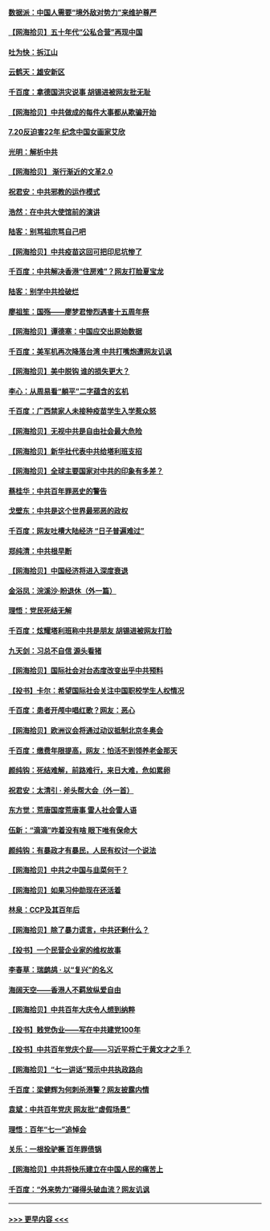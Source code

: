 #### [数据派：中国人需要“境外敌对势力”来维护尊严](../pages/nsc993/n13106141.md?t=07222201) 
#### [【网海拾贝】五十年代“公私合营”再现中国](../pages/nsc993/n13104069.md?t=07222201) 
#### [吐为快：拆江山](../pages/nsc993/n13103889.md?t=07222201) 
#### [云鹤天：雄安新区](../pages/nsc993/n13103872.md?t=07222201) 
#### [千百度：拿德国洪灾说事 胡锡进被网友批无耻](../pages/nsc993/n13103798.md?t=07222201) 
#### [【网海拾贝】中共做成的每件大事都从欺骗开始](../pages/nsc993/n13101163.md?t=07222201) 
#### [7.20反迫害22年 纪念中国女画家艾欣](../pages/nsc993/n13100071.md?t=07222201) 
#### [光明：解析中共](../pages/nsc993/n13099934.md?t=07222201) 
#### [【网海拾贝】 渐行渐近的文革2.0](../pages/nsc993/n13099588.md?t=07222201) 
#### [祝君安：中共邪教的运作模式](../pages/nsc993/n13099456.md?t=07222201) 
#### [浩然：在中共大使馆前的演讲](../pages/nsc993/n13098467.md?t=07222201) 
#### [陆客：别骂祖宗骂自己吧](../pages/nsc993/n13097813.md?t=07222201) 
#### [【网海拾贝】中共疫苗这回可把印尼坑惨了](../pages/nsc993/n13096777.md?t=07222201) 
#### [千百度：中共解决香港“住房难”？网友打脸夏宝龙](../pages/nsc993/n13096607.md?t=07222201) 
#### [陆客：别学中共捡破烂](../pages/nsc993/n13096489.md?t=07222201) 
#### [廖祖笙：国殇——廖梦君惨烈遇害十五周年祭](../pages/nsc993/n13096340.md?t=07222201) 
#### [【网海拾贝】谭德塞：中国应交出原始数据](../pages/nsc993/n13095308.md?t=07222201) 
#### [千百度：美军机再次降落台湾 中共打嘴炮遭网友讥讽](../pages/nsc993/n13095250.md?t=07222201) 
#### [【网海拾贝】美中脱钩 谁的损失更大？](../pages/nsc993/n13093068.md?t=07222201) 
#### [李心：从周易看“躺平”二字蕴含的玄机](../pages/nsc993/n13091424.md?t=07222201) 
#### [千百度：广西禁家人未接种疫苗学生入学惹众怒](../pages/nsc993/n13090506.md?t=07222201) 
#### [【网海拾贝】无视中共是自由社会最大危险](../pages/nsc993/n13089767.md?t=07222201) 
#### [【网海拾贝】新华社代表中共给塔利班支招](../pages/nsc993/n13087892.md?t=07222201) 
#### [【网海拾贝】全球主要国家对中共的印象有多差？](../pages/nsc993/n13085788.md?t=07222201) 
#### [蔡桂华：中共百年罪恶史的警告](../pages/nsc993/n13085715.md?t=07222201) 
#### [戈壁东：中共是这个世界最邪恶的政权](../pages/nsc993/n13085641.md?t=07222201) 
#### [千百度：网友吐槽大陆经济 “日子普遍难过”](../pages/nsc993/n13085475.md?t=07222201) 
#### [郑纯清：中共根早断](../pages/nsc993/n13084579.md?t=07222201) 
#### [【网海拾贝】中国经济将进入深度衰退](../pages/nsc993/n13082552.md?t=07222201) 
#### [金浴凤：浣溪沙·盼退休（外一篇）](../pages/nsc993/n13081560.md?t=07222201) 
#### [理悟：党民死结无解](../pages/nsc993/n13081552.md?t=07222201) 
#### [千百度：炫耀塔利班称中共是朋友  胡锡进被网友打脸](../pages/nsc993/n13081538.md?t=07222201) 
#### [九天剑：习总不自信 源头看猪](../pages/nsc993/n13081197.md?t=07222201) 
#### [【网海拾贝】国际社会对台态度改变出乎中共预料](../pages/nsc993/n13080968.md?t=07222201) 
#### [【投书】卡尔：希望国际社会关注中国职校学生人权情况](../pages/nsc993/n13080410.md?t=07222201) 
#### [千百度：患者开颅中唱红歌？网友：恶心](../pages/nsc993/n13080377.md?t=07222201) 
#### [【网海拾贝】欧洲议会将通过动议抵制北京冬奥会](../pages/nsc993/n13078156.md?t=07222201) 
#### [千百度：缴费年限提高，网友：怕活不到领养老金那天](../pages/nsc993/n13078088.md?t=07222201) 
#### [颜纯钩：死结难解，前路难行，来日大难，危如累卵](../pages/nsc993/n13077179.md?t=07222201) 
#### [祝君安：太清引 · 斧头帮大会（外一首）](../pages/nsc993/n13077162.md?t=07222201) 
#### [东方觉：荒唐国度荒唐事 雷人社会雷人语](../pages/nsc993/n13075917.md?t=07222201) 
#### [伍新：“滴滴”咋着没有啥 眼下唯有保命大](../pages/nsc993/n13075894.md?t=07222201) 
#### [颜纯钩：有暴政才有暴民，人民有权讨一个说法](../pages/nsc993/n13075734.md?t=07222201) 
#### [【网海拾贝】中共之中国与韭菜何干？](../pages/nsc993/n13075428.md?t=07222201) 
#### [【网海拾贝】如果习仲勋现在还活着](../pages/nsc993/n13073410.md?t=07222201) 
#### [林泉：CCP及其百年后](../pages/nsc993/n13073226.md?t=07222201) 
#### [【网海拾贝】除了暴力谎言，中共还剩什么？](../pages/nsc993/n13071082.md?t=07222201) 
#### [【投书】一个民营企业家的维权故事](../pages/nsc993/n13070932.md?t=07222201) 
#### [李春草：瑞鹧鸪 · 以“复兴”的名义](../pages/nsc993/n13069984.md?t=07222201) 
#### [海阔天空——香港人不羁放纵爱自由](../pages/nsc993/n13069407.md?t=07222201) 
#### [【网海拾贝】中共百年大庆令人想到纳粹](../pages/nsc993/n13068483.md?t=07222201) 
#### [【投书】贱党伪业——写在中共建党100年](../pages/nsc993/n13067843.md?t=07222201) 
#### [【投书】中共百年党庆个屁——习近平将亡于黄文才之手？](../pages/nsc993/n13067425.md?t=07222201) 
#### [【网海拾贝】“七一讲话”预示中共执政路向](../pages/nsc993/n13066434.md?t=07222201) 
#### [千百度：梁健辉为何刺杀港警？网友披露内情](../pages/nsc993/n13066979.md?t=07222201) 
#### [袁斌：中共百年党庆 网友批“虚假场景”](../pages/nsc993/n13066385.md?t=07222201) 
#### [理悟：百年“七一”追悼会](../pages/nsc993/n13066106.md?t=07222201) 
#### [关乐：一根拴驴橛 百年罪债锅](../pages/nsc993/n13066089.md?t=07222201) 
#### [【网海拾贝】中共将快乐建立在中国人民的痛苦上](../pages/nsc993/n13064939.md?t=07222201) 
#### [千百度：“外来势力”碰得头破血流？网友讥讽](../pages/nsc993/n13064878.md?t=07222201) 

----
#### [ >>> 更早内容 <<< ](../indexes/nsc993-earlier.md)
